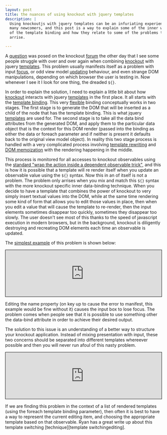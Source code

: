 ```yaml
---
layout: post
title: the nuances of using knockout with jquery templates
description: |
  Using knockoutjs with jquery templates can be an infuriating experience for
  many newcomers, and this post is a way to explain some of the inner workings
  of the template binding and how they relate to some of the problems that can
  arrise.

---
```


A [question][] was posed on the knockout [forum][] the other day that I see some
people struggle with over and over again when combining [knockout][] with jquery
[templates][]. This problem usually manifests itself as a problem with input
[focus][], or odd view model [updating][] behaviour, and even strange DOM
manipulations, depending on which browser the user is testing in. Now whenever I
see it I look for one thing, the dreaded `${}`.

[question]: https://groups.google.com/forum/#!topic/knockoutjs/P3VO-4oBzlE "knockout with jquery tmpl"
[forum]: https://groups.google.com/forum/#!forum/knockoutjs "knockout forums"
[knockout]: http://knockoutjs.com/ "knockout js"
[templates]: http://api.jquery.com/category/plugins/templates/ "jquery templates"
[focus]: https://groups.google.com/forum/#!searchin/knockoutjs/focus/knockoutjs/QwmT4tKjzLM/y97kvFdGyVwJ
[updating]: https://groups.google.com/forum/#!topic/knockoutjs/P3VO-4oBzlE

In order to explain the solution, I need to explain a little bit about how
[knockout][] interacts with jquery [templates][] in the first place. It all
starts with the [template binding][]. This very [flexible][template
flexibility] binding conceptually works in two stages. The first stage is to
generate the DOM that will be inserted as a child of the node that has the
template binding. This is what jquery [templates][] are used for. The second
stage is to take all the data bind attributes from the generated DOM, and apply
them to the particular data object that is the context for this DOM render
(passed into the binding as either the data or foreach parameter and if neither
is present it defaults back to the original view model object). In reality this
two stage process is handled with a very complicated process involving
[template rewriting][] and [DOM memoization][] with the rendering happening in
the middle.

[template binding]: https://github.com/SteveSanderson/knockout/blob/master/src/templating/templating.js#L107
[template flexibility]: http://www.knockmeout.net/2011/03/quick-tip-reusing-template-by-passing.html
[template rewriting]: https://github.com/SteveSanderson/knockout/blob/master/src/templating/templateRewriting.js
[DOM memoization]: https://github.com/SteveSanderson/knockout/blob/master/src/memoization.js

This process is monitored for all accesses to knockout observables using the
[standard "wrap the action inside a dependent observable trick"][template DO],
and this is how it is possible that a template will re render itself when you
update an observable value using the `${}` syntax. Now this in an of itself is
not a problem. The problem only arrises when you mix and match this `${}` syntax
with the more knockout specific inner data-binding technique. When you decide to
have a template that combines the power of knockout to very simply insert
textual values into the DOM, while at the same time rendering some kind of form
that allows you to edit those values in place, then when you edit a value that will cause
the template to re-render, then the input elements sometimes disappear too
quickly, sometimes they disappear too slowly. The user doesn't see most of this
thanks to the speed of javascript execution in modern browsers, but in the
background, knockout is diligently destroying and recreating DOM elements each
time an observable is updated.

[template DO]:https://github.com/SteveSanderson/knockout/blob/master/src/templating/templating.js#L57

The [simplest example][] of this problem is shown below:
<iframe style="width: 100%; height: 150px; border: solid 1px black;" src="http://jsfiddle.net/8f6mm/embedded/result,js,html"></iframe>

[simplest example]: http://jsfiddle.net/8f6mm/

Editing the name property (on key up to cause the error to manifest, this
example would be fine without it) causes the input box to lose focus. The
problem comes when people see that it is possible to use something other the
data-bind attribute in order to achieve their desired output.

The solution to this issue is an understanding of a better way to structure your
knockout application. Instead of mixing presentation with input, these two
concerns should be separated into different templates whereever possible and
then you will never run afoul of this nasty problem.
<iframe style="width: 100%; height: 150px; border: solid 1px black;" src="http://jsfiddle.net/8f6mm/1/embedded/result,js,html"></iframe>

If we are finding this problem in the context of a list of rendered templates
(using the foreach template binding parameter), then often it is best to have a
way to represent the current editing item, and choosing the appropriate template
based on that observable. Ryan has a great write up about this template switching
[technique][template switchingediting].

[template switching]: http://www.knockmeout.net/2011/03/quick-tip-dynamically-changing.html

